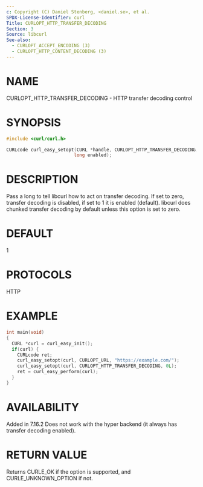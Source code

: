 ```yaml
---
c: Copyright (C) Daniel Stenberg, <daniel.se>, et al.
SPDX-License-Identifier: curl
Title: CURLOPT_HTTP_TRANSFER_DECODING
Section: 3
Source: libcurl
See-also:
  - CURLOPT_ACCEPT_ENCODING (3)
  - CURLOPT_HTTP_CONTENT_DECODING (3)
---
```


# NAME

CURLOPT_HTTP_TRANSFER_DECODING - HTTP transfer decoding control

# SYNOPSIS

~~~c
#include <curl/curl.h>

CURLcode curl_easy_setopt(CURL *handle, CURLOPT_HTTP_TRANSFER_DECODING,
                         long enabled);
~~~

# DESCRIPTION

Pass a long to tell libcurl how to act on transfer decoding. If set to zero,
transfer decoding is disabled, if set to 1 it is enabled (default). libcurl
does chunked transfer decoding by default unless this option is set to zero.

# DEFAULT

1

# PROTOCOLS

HTTP

# EXAMPLE

~~~c
int main(void)
{
  CURL *curl = curl_easy_init();
  if(curl) {
    CURLcode ret;
    curl_easy_setopt(curl, CURLOPT_URL, "https://example.com/");
    curl_easy_setopt(curl, CURLOPT_HTTP_TRANSFER_DECODING, 0L);
    ret = curl_easy_perform(curl);
  }
}
~~~

# AVAILABILITY

Added in 7.16.2 Does not work with the hyper backend (it always has transfer
decoding enabled).

# RETURN VALUE

Returns CURLE_OK if the option is supported, and CURLE_UNKNOWN_OPTION if not.
